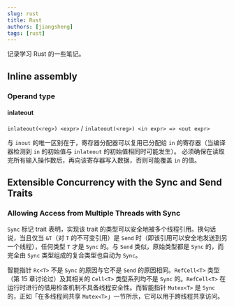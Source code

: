 ```yaml
---
slug: rust
title: Rust
authors: [jiangsheng]
tags: [rust]
---
```


记录学习 Rust 的一些笔记。

<!-- truncate -->

## Inline assembly

### Operand type

#### inlateout

`inlateout(<reg>) <expr>` / `inlateout(<reg>) <in expr> => <out expr>`

与 `inout` 的唯一区别在于，寄存器分配器可以复用已分配给 `in` 的寄存器（当编译器检测到
`in` 的初始值与 `inlateout`
的初始值相同时可能发生）。
必须确保在读取完所有输入操作数后，再向该寄存器写入数据，否则可能覆盖 `in` 的值。

## Extensible Concurrency with the Sync and Send Traits

### Allowing Access from Multiple Threads with Sync

`Sync` 标记 trait 表明，实现该 trait 的类型可以安全地被多个线程引用。换句话说，当且仅当
`&T`（对 `T` 的不可变引用）是 `Send`
时（即该引用可以安全地发送到另一个线程），任何类型 `T` 才是 `Sync` 的。与 `Send`
类似，原始类型都是 `Sync` 的，而完全由 `Sync`
类型组成的复合类型也自动为 `Sync`。

智能指针 `Rc<T>` 不是 `Sync` 的原因与它不是 `Send` 的原因相同。`RefCell<T>` 类型（第
15 章讨论过）及其相关的 `Cell<T>`
类型系列均不是 `Sync` 的。`RefCell<T>` 在运行时进行的借用检查机制不具备线程安全性。而智能指针
`Mutex<T>` 是 `Sync`
的，正如「在多线程间共享 `Mutex<T>`」一节所示，它可以用于跨线程共享访问。

